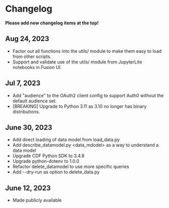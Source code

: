 # Changelog

**Please add new changelog items at the top!**

## Aug 24, 2023

- Factor out all functions into the utils/ module to make them easy to load from other scripts.
- Support and validate use of the utils/ module from JupyterLite notebooks in Fusion UI.

## Jul 7, 2023

- Add "audience" to the OAuth2 client config to support Auth0 without the default audience set.
- [BREAKING] Upgrade to Python 3.11 as 3.10 no longer has binary distributions.

## June 30, 2023

- Add direct loading of data model from load_data.py
- Add describe_datamodel.py <space> <data_mdodel> as a way to understand a data model
- Upgrade CDF Python SDK to 3.4.8
- Upgrade python-dotenv to 1.0.0
- Refactor delete_datamodel to use more specific queries
- Add --dry-run as option to delete_data.py

## June 12, 2023

- Made publicly available
